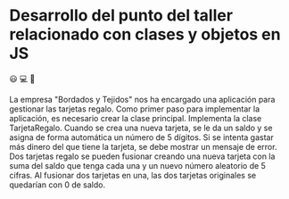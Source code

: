 # Desarrollo del punto del taller relacionado con clases y objetos en JS

:smiley:
:computer:
:metal:

La empresa "Bordados y Tejidos" nos ha encargado una aplicación
para gestionar las tarjetas regalo. Como primer paso para
implementar la aplicación, es necesario crear la clase principal. 
Implementa la clase TarjetaRegalo. Cuando se crea una nueva
tarjeta, se le da un saldo y se asigna de forma automática un
número de 5 dígitos. Si se intenta gastar más dinero del que tiene la
tarjeta, se debe mostrar un mensaje de error. Dos tarjetas regalo se
pueden fusionar creando una nueva tarjeta con la suma del saldo
que tenga cada una y un nuevo número aleatorio de 5 cifras. Al
fusionar dos tarjetas en una, las dos tarjetas originales se quedarían
con 0 de saldo.